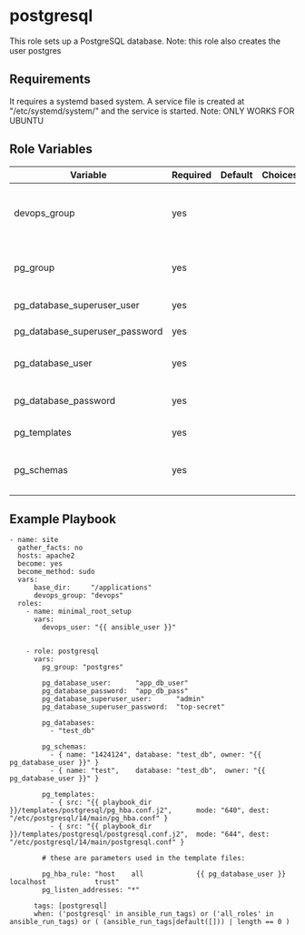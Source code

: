 postgresql
=========
This role sets up a PostgreSQL database.
Note: this role also creates the user postgres

Requirements
------------
It requires a systemd based system. A service file is created at "/etc/systemd/system/" and the service is started.
Note: ONLY WORKS FOR UBUNTU

Role Variables
--------------
| Variable                       | Required | Default | Choices | Comments                                             |
|--------------------------------|----------|---------|---------|------------------------------------------------------|
| devops_group                   | yes      |         |         | group gets sudoers permissions to switch to postgres |
| pg_group                       | yes      |         |         | group to own all postgresql related files            |
| pg_database_superuser_user     | yes      |         |         | superuser username                                   |
| pg_database_superuser_password | yes      |         |         | superuser password                                   |
| pg_database_user               | yes      |         |         | non superuser username                               |
| pg_database_password           | yes      |         |         | non superuser password                               |
| pg_templates                   | yes      |         |         | place all config files                               | 
| pg_schemas                     | yes      |         |         | list of schemas to be created on the db              |

Example Playbook
----------------

    - name: site
      gather_facts: no
      hosts: apache2
      become: yes
      become_method: sudo
      vars:
          base_dir:     "/applications"
          devops_group: "devops"
      roles:
        - name: minimal_root_setup
          vars:
            devops_user: "{{ ansible_user }}"


        - role: postgresql
          vars:
            pg_group: "postgres"
    
            pg_database_user:      "app_db_user"
            pg_database_password:  "app_db_pass"
            pg_database_superuser_user:      "admin"
            pg_database_superuser_password:  "top-secret"
    
            pg_databases:
              - "test_db"
    
            pg_schemas:
              - { name: "1424124", database: "test_db", owner: "{{ pg_database_user }}" }
              - { name: "test",    database: "test_db",  owner: "{{ pg_database_user }}" }
    
            pg_templates:
              - { src: "{{ playbook_dir }}/templates/postgresql/pg_hba.conf.j2",      mode: "640", dest: "/etc/postgresql/14/main/pg_hba.conf" }
              - { src: "{{ playbook_dir }}/templates/postgresql/postgresql.conf.j2",  mode: "644", dest: "/etc/postgresql/14/main/postgresql.conf" }
    
            # these are parameters used in the template files:
    
            pg_hba_rule: "host    all             {{ pg_database_user }}              localhost            trust"
            pg_listen_addresses: "*"

          tags: [postgresql]
          when: ('postgresql' in ansible_run_tags) or ('all_roles' in ansible_run_tags) or ( (ansible_run_tags|default([])) | length == 0 )

